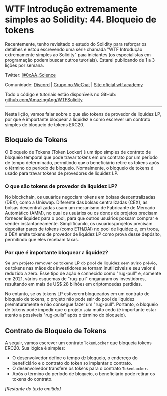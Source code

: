 # WTF Introdução extremamente simples ao Solidity: 44. Bloqueio de tokens

Recentemente, tenho revisitado o estudo do Solidity para reforçar os detalhes e estou escrevendo uma série chamada "WTF Introdução extremamente simples ao Solidity" para iniciantes (os especialistas em programação podem buscar outros tutoriais). Estarei publicando de 1 a 3 lições por semana.

Twitter: [@0xAA_Science](https://twitter.com/0xAA_Science)

Comunidade: [Discord](https://discord.gg/5akcruXrsk) | [Grupo no WeChat](https://docs.google.com/forms/d/e/1FAIpQLSe4KGT8Sh6sJ7hedQRuIYirOoZK_85miz3dw7vA1-YjodgJ-A/viewform?usp=sf_link) | [Site oficial wtf.academy](https://wtf.academy)

Todo o código e tutoriais estão disponíveis no GitHub: [github.com/AmazingAng/WTFSolidity](https://github.com/AmazingAng/WTFSolidity)

---

Nesta lição, vamos falar sobre o que são tokens de provedor de liquidez LP, por que é importante bloquear a liquidez e como escrever um contrato simples de bloqueio de tokens ERC20.

## Bloqueio de Tokens

O Bloqueio de Tokens (Token Locker) é um tipo simples de contrato de bloqueio temporal que pode travar tokens em um contrato por um período de tempo determinado, permitindo que o beneficiário retire os tokens após o término do período de bloqueio. Normalmente, o bloqueio de tokens é usado para travar tokens de provedores de liquidez LP.

### O que são tokens de provedor de liquidez LP?

No blockchain, os usuários negociam tokens em bolsas descentralizadas (DEX), como a Uniswap. Diferente das bolsas centralizadas (CEX), as bolsas descentralizadas usam um mecanismo de Fabricante de Mercado Automático (AMM), no qual os usuários ou os donos de projetos precisam fornecer liquidez para o pool, para que outros usuários possam comprar e vender instantaneamente. Simplificando, os usuários/projetos precisam depositar pares de tokens (como ETH/DAI) no pool de liquidez e, em troca, a DEX emite tokens de provedor de liquidez LP como prova desse depósito, permitindo que eles recebam taxas.

### Por que é importante bloquear a liquidez?

Se um projeto remover os tokens LP do pool de liquidez sem aviso prévio, os tokens nas mãos dos investidores se tornam inutilizáveis e seu valor é reduzido a zero. Esse tipo de ação é conhecido como "rug-pull" e, somente em 2021, vários esquemas de "rug-pull" enganaram os investidores, resultando em mais de US$ 28 bilhões em criptomoedas perdidas.

No entanto, se os tokens LP estiverem bloqueados em um contrato de bloqueio de tokens, o projeto não pode sair do pool de liquidez prematuramente e não consegue fazer um "rug-pull". Portanto, o bloqueio de tokens pode impedir que o projeto saia muito cedo (é importante estar atento a possíveis "rug-pulls" após o término do bloqueio).

## Contrato de Bloqueio de Tokens

A seguir, vamos escrever um contrato `TokenLocker` que bloqueia tokens ERC20. Sua lógica é simples:

- O desenvolvedor define o tempo de bloqueio, o endereço do beneficiário e o contrato do token ao implantar o contrato.
- O desenvolvedor transfere os tokens para o contrato `TokenLocker`.
- Após o término do período de bloqueio, o beneficiário pode retirar os tokens do contrato.

*[Restante do texto omitido]*

<!-- This file was translated using AI by repo_ai_translate. For more information, visit https://github.com/marcelojsilva/repo_ai_translate -->